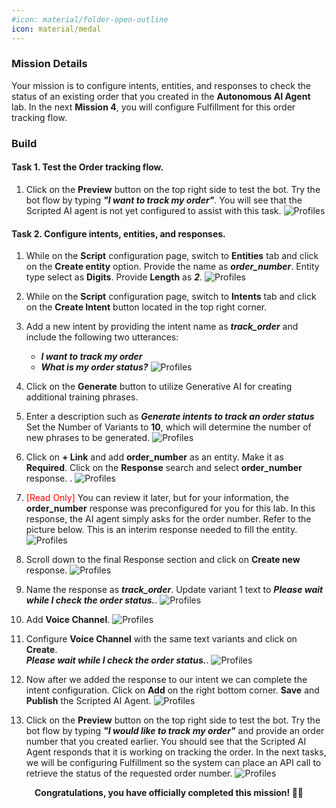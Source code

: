 ```yaml
---
#icon: material/folder-open-outline
icon: material/medal
---
```


### Mission Details

Your mission is to configure intents, entities, and responses to check the status of an existing order that you created in the **Autonomous AI Agent** lab. In the next **Mission 4**, you will configure Fulfillment for this order tracking flow.

### Build

#### Task 1. Test the Order tracking flow. 

1. Click on the **Preview** button on the top right side to test the bot. Try the bot flow by typing ***"I want to track my order"***<span class="copy-static" title="Click to copy!" data-copy-text="I want to track my order"><span class="copy"></span></span>. You will see that the Scripted AI agent is not yet configured to assist with this task.
    ![Profiles](../graphics/Lab1_AI_Agent/6.14.png) 

#### Task 2. Configure intents, entities, and responses.

1. While on the **Script** configuration page, switch to **Entities** tab and click on the **Create entity** option. Provide the name as ***order_number***<span class="copy-static" title="Click to copy!" data-copy-text="order_number"><span class="copy"></span></span>. Entity type select as **Digits**. Provide **Length** as ***2***<span class="copy-static" title="Click to copy!" data-copy-text="2"><span class="copy"></span></span>.
    ![Profiles](../graphics/Lab1_AI_Agent/6.17.gif) 

2. While on the **Script** configuration page, switch to **Intents** tab and click on the **Create Intent** button located in the top right corner.
3. Add a new intent by providing the intent name as ***track_order***<span class="copy-static" title="Click to copy!" data-copy-text="track_order"><span class="copy"></span></span> and include the following two utterances:

    - ***I want to track my order***<span class="copy-static" title="Click to copy!" data-copy-text="I want to track my order"><span class="copy"></span></span>
    - ***What is my order status?***<span class="copy-static" title="Click to copy!" data-copy-text="What is my order status?"><span class="copy"></span></span>
    ![Profiles](../graphics/Lab1_AI_Agent/6.15.gif)

4. Click on the **Generate** button to utilize Generative AI for creating additional training phrases.

5. Enter a description such as ***Generate intents to track an order status***<span class="copy-static" title="Click to copy!" data-copy-text="Generate intents to track an order status"><span class="copy"></span></span> Set the Number of Variants to **10**, which will determine the number of new phrases to be generated.
    ![Profiles](../graphics/Lab1_AI_Agent/6.16.gif) 

6. Click on **+ Link** and add **order_number** as an entity. Make it as **Required**. Click on the **Response** search and select **order_number** response. .
    ![Profiles](../graphics/Lab1_AI_Agent/6.19.gif)    

7. <span style="color: red;">[Read Only]</span>  You can review it later, but for your information, the **order_number** response was preconfigured for you for this lab. In this response, the AI agent simply asks for the order number. Refer to the picture below. This is an interim response needed to fill the entity.
    ![Profiles](../graphics/Lab1_AI_Agent/6.20.png)  

8. Scroll down to the final Response section and click on **Create new** response. 
    ![Profiles](../graphics/Lab1_AI_Agent/6.21.gif)  

9. Name the response as ***track_order***<span class="copy-static" title="Click to copy!" data-copy-text="track_order"><span class="copy"></span></span>. Update variant 1 text to ***Please wait while I check the order status.***<span class="copy-static" title="Click to copy!" data-copy-text="Please wait while I check the order status."><span class="copy"></span></span>.
    ![Profiles](../graphics/Lab1_AI_Agent/6.22.gif) 

10. Add **Voice Channel**.
    ![Profiles](../graphics/Lab1_AI_Agent/6.23.gif) 

11. Configure **Voice Channel** with the same text variants and click on **Create**. </br>
***Please wait while I check the order status.***<span class="copy-static" title="Click to copy!" data-copy-text="Please wait while I check the order status."><span class="copy"></span></span>.
    ![Profiles](../graphics/Lab1_AI_Agent/6.24.gif) 

12. Now after we added the response to our intent we can complete the intent configuration. Click on **Add** on the right bottom corner. **Save** and **Publish** the Scripted AI Agent. 
    ![Profiles](../graphics/Lab1_AI_Agent/6.25.gif) 


13. Click on the **Preview** button on the top right side to test the bot. Try the bot flow by typing ***"I would like to track my order"***<span class="copy-static" title="Click to copy!" data-copy-text="I would like to track my order"><span class="copy"></span></span> and provide an order number that you created earlier. You should see that the Scripted AI Agent responds that it is working on tracking the order. In the next tasks, we will be configuring Fulfillment so the system can place an API call to retrieve the status of the requested order number.
    ![Profiles](../graphics/Lab1_AI_Agent/6.26.png) 

<p style="text-align:center"><strong>Congratulations, you have officially completed this mission! 🎉🎉 </strong></p>